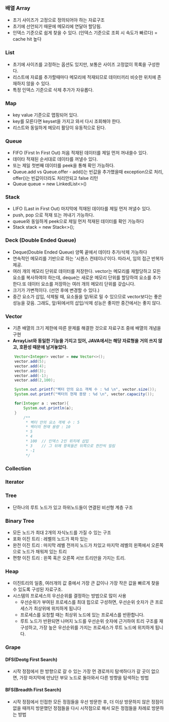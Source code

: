 ### 배열 Array 
- 초기 사이즈가 고정으로 정의되어야 하는 자료구조
- 초기에 선언되기 때문에 메모리에 연달아 할당됨. 
- 인덱스 기준으로 쉽게 찾을 수 있다. (인덱스 기준으로 조회 시 속도가 빠르다) = cache hit 높다 


### List 
- 초기에 사이즈를 고정하는 옵션도 있지만, 보통은 사이즈 고정없이 목록을 구성한다. 
- 리스트에 자료를 추가할때마다 메모리에 적재되므로 데이터끼리 비슷한 위치에 존재하지 않을 수 있다. 
- 특정 인덱스 기준으로 삭제 추가가 자유롭다. 

### Map 
- key value 기준으로 맵핑되어 있다. 
- key를 모른다면 keyset을 가지고 와서 다시 조회해야 한다. 
- 리스트와 동일하게 메모리 활당이 유동적으로 된다. 

### Queue
- FIFO (First In First Out) 처음 적재된 데이터를 제일 먼저 꺼내쓸수 있다. 
- 데이타 적재된 순서대로 데이타를 꺼낼수 있다. 
- 또는 제일 첫번째 데이터를 peek을 통해 확인 가능하다. 
- Queue.add vs Queue.offer - add()는 빈값을 추가했을때 exception으로 처리, offer()는 빈값이더라도 처리안되고 false 리턴
- Queue<T> queue = new LinkedList<>()

### Stack 
- LIFO (Last in First Out) 마지막에 적재된 데이타를 제일 먼저 꺼낼수 있다. 
- push, pop 으로 적재 또는 꺼내기 가능하다. 
- queue와 동일하게 peek으로 제일 먼저 적재된 데이터를 확인 가능하다 
- Stack<T> stack = new Stack<>(); 

### Deck (Double Ended Queue)
- Deque(Double Ended Queue) 양쪽 끝에서 데이타 추가/삭제 가능하다 
- 연속적인 메모리를 기반으로 하는 '시퀀스 컨테이너'이다. 따라서, 임의 접근 반복자 제공.
- 여러 개의 메모리 단위로 데이터를 저장한다. vector는 메모리를 재할당하고 모든 요소를 복사하여야 하는데, deque는 새로운 메모리 단위를 할당하여 요소를 추가한다.또 데이터 요소를 저장하는 여러 개의 메모리 단위를 갖습니다.
- 크기가 가변적이다. (선언 후에 변경할 수 있다.)
- 중간 요소가 삽입, 삭제될 때, 요소들을 앞/뒤로 밀 수 있으므로 vector보다는 좋은 성능을 갖음. 그래도, 앞/뒤에서의 삽입/삭제 성능은 좋지만 중간에서는 좋지 않다.

### Vector 
- 기존 배열의 크기 제한에 따른 문제를 해결한 것으로 자료구조 중에 배열의 개념을 구현
- **ArrayList와 동일한 기능을 가지고 있어, JAVA에서는 해당 자료형을 거의 쓰지 않고, 호환성 때문에 남겨놓았다.** 
```java
    Vector<Integer> vector = new Vector<>();
    vector.add(5);
    vector.add(4);
    vector.add(3);
    vector.add(-1);
    vector.add(2,100);

    System.out.printf("벡터 안의 요소 객체 수 : %d \n", vector.size());
    System.out.printf("벡터의 현재 용량 : %d \n", vector.capacity());

    for(Integer a : vector){
        System.out.println(a);
    }
        /**
         * 벡터 안의 요소 객체 수 : 5 
         * 벡터의 현재 용량 : 10 
         * 5
         * 4 
         * 100  // 인덱스 2인 위치에 삽입
         * 3    // 그 뒤에 항목들은 뒤쪽으로 한칸씩 밀림 
         * -1
         */
```

### Collection 


### Iterator


### Tree 
- 단하나의 루트 노드가 있고 하위노드들이 연결된 비선형 계층 구조

### Binary Tree 
- 모든 노드가 최대 2개의 자식노드를 가질 수 있는 구조 
- 포화 이진 트리 : 레벨의 노드가 꽉차 있는 
- 완전 이진 트리 : 마지막 레벨 전까지 노드가 차있고 마지막 레벨의 왼쪽에서 오른쪽으로 노드가 채워져 있는 트리 
- 편향 이진 트리 : 왼쪽 혹은 오른쪽 서브 트리만을 가지는 트리. 

### Heap 
- 이진트리의 일종, 여러개의 값 중에서 가장 큰 값이나 가장 작은 값을 빠르게 찾을 수 있도록 구성된 자료구조. 
- 시스템의 프로세스의 우선순위를 결정하는 방법으로 많이 사용 
  - 우선순위가 부여된 프로세스를 최대 힙으로 구성하면, 우선순위 숫자가 큰 프로세스가 최상위에 위치하게 됩니다
  - 프로세스를 요청할 때는 최상위 노드에 있는 프로세스를 반환합니다. 
  - 루트 노드가 반환되면 나머지 노드를 우선순위 숫자에 근거하여 트리 구조를 재구성하고, 가장 높은 우선순위를 가지는 프로세스가 루트 노드에 위치하게 됩니다. 
  

### Grape 
#### DFS(Deotg First Search)
- 시작 정점에서 한 방향으로 갈 수 있는 가장 먼 경로까지 탐색하다가 갈 곳이 없으면, 가장 마지막에 만났던 부모 노드로 돌아와서 다른 방향을 탐색하는 방법 
  

#### BFS(Breadth First Search)
- 시작 정점에서 인접한 모든 정점들을 우선 방문한 후, 더 이상 방문하지 않은 정점이 없을 때까지 방문했던 정점들을 다시 시작점으로 해서 모든 정점들을 차례로 방문하는 방법
  




